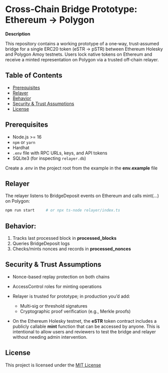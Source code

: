 # Cross‑Chain Bridge Prototype: Ethereum → Polygon

**Description**

This repository contains a working prototype of a one‑way, trust‑assumed bridge for a single ERC20 token (eSTR → pSTR) between Ethereum Holesky and Polygon Amoy testnets. Users lock native tokens on Ethereum and receive a minted representation on Polygon via a trusted off‑chain relayer.

## Table of Contents
- [Prerequisites](#prerequisites)
- [Relayer](#relayer)
- [Behavior](#behavior)
- [Security & Trust Assumptions](#security-&-trust-assumptions)
- [License](#license)

## Prerequisites

- Node.js >= 16  
- `npm` or `yarn`  
- Hardhat  
- `.env` file with RPC URLs, keys, and API tokens  
- SQLite3 (for inspecting `relayer.db`)

Create a .env in the project root from the example in the **env.example** file

## Relayer
The relayer listens to BridgeDeposit events on Ethereum and calls mint(...) on Polygon:
```bash
npm run start     # or npx ts-node relayer/index.ts
```

## Behavior:
1. Tracks last processed block in **processed_blocks**
2. Queries BridgeDeposit logs
3. Checks/mints nonces and records in **processed_nonces**

## Security & Trust Assumptions
* Nonce-based replay protection on both chains
* AccessControl roles for minting operations
* Relayer is trusted for prototype; in production you’d add:
    * Multi‑sig or threshold signatures
    * Cryptographic proof verification (e.g., Merkle proofs)

* On the Ethereum Holesky testnet, the **eSTR** token contract includes a publicly callable **mint** function that can be accessed by anyone. This is intentional to allow users and reviewers to test the bridge and relayer without needing admin intervention.


## License
This project is licensed under the [MIT License](./LICENSE)